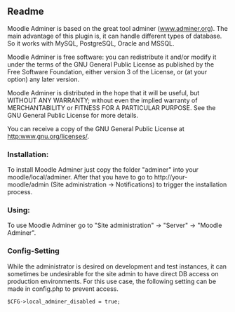 ## Readme

Moodle Adminer is based on the great tool adminer (www.adminer.org).
The main advantage of this plugin is, it can handle different types of database.
So it works with MySQL, PostgreSQL, Oracle and MSSQL.

Moodle Adminer is free software: you can redistribute it and/or modify
it under the terms of the GNU General Public License as published by
the Free Software Foundation, either version 3 of the License, or
(at your option) any later version.

Moodle Adminer is distributed in the hope that it will be useful,
but WITHOUT ANY WARRANTY; without even the implied warranty of
MERCHANTABILITY or FITNESS FOR A PARTICULAR PURPOSE.  See the
GNU General Public License for more details.

You can receive a copy of the GNU General Public License
at <http:www.gnu.org/licenses/>.

### Installation:
To install Moodle Adminer just copy the folder "adminer" into your moodle/local/adminer.
After that you have to go to http://your-moodle/admin (Site administration -> Notifications) to trigger the installation process.

### Using:
To use Moodle Adminer go to "Site administration" -> "Server" -> "Moodle Adminer".

### Config-Setting
While the administrator is desired on development and test instances, it can sometimes be undesirable for the site admin to have direct DB access on production environments. For this use case, the following setting can be made in config.php to prevent access.

```
$CFG->local_adminer_disabled = true;
```